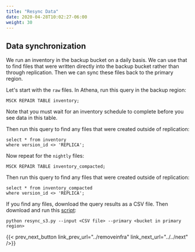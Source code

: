 ```yaml
---
title: "Resync Data"
date: 2020-04-28T10:02:27-06:00
weight: 30
---
```


## Data synchronization

We run an inventory in the backup bucket on a daily basis.  We can use that to find files that were written directly into the backup bucket rather than through replication.  Then we can sync these files back to the primary region.

Let's start with the `raw` files.  In Athena, run this query in the backup region:

    MSCK REPAIR TABLE inventory;

Note that you must wait for an inventory schedule to complete before you see data in this table.

Then run this query to find any files that were created outside of replication:

    select * from inventory 
    where version_id <> 'REPLICA';

Now repeat for the `nightly` files:

    MSCK REPAIR TABLE inventory_compacted;

Then run this query to find any files that were created outside of replication:

    select * from inventory_compacted
    where version_id <> 'REPLICA';

If you find any files, download the query results as a CSV file.  Then download and run this [script](/Reliability/200_Backup_Restore_Failback_Analytics/Code/src/resync_s3.py):

    python resync_s3.py --input <CSV file> --primary <bucket in primary region>

{{< prev_next_button link_prev_url="../removeinfra" link_next_url="../../next" />}}